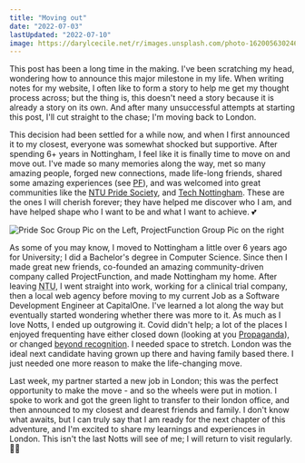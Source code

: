 ```yaml
---
title: "Moving out"
date: "2022-07-03"
lastUpdated: "2022-07-10"
image: https://darylcecile.net/r/images.unsplash.com/photo-1620056302463-3463f640c48e?ixlib=rb-1.2.1&dl=samuel-regan-asante-JWPHPoohPhk-unsplash.jpg&q=80&auto=format&fit=crop&crop=bottom&h=680&w=1280
---
```


This post has been a long time in the making. I've been scratching my head, wondering how to announce this
major milestone in my life. When writing notes for my website, I often like to form a story to help me get my thought process across; 
but the thing is, this doesn't need a story because it is already a story on its own. And after many unsuccessful attempts at starting this
post, I'll cut straight to the chase; I'm moving back to London.

This decision had been settled for a while now, and when I first announced it to my closest, everyone was somewhat shocked but supportive. After
spending 6+ years in Nottingham, I feel like it is finally time to move on and move out. I've made so many memories along the way, met so many
amazing people, forged new connections, made life-long friends, shared some amazing experiences 
(see [PF](https://projectfunction.io/notes/this-isnt-farewell)), and was welcomed into great communities like the 
[NTU Pride Society](https://twitter.com/NTUPrideSociety), and [Tech Nottingham](https://twitter.com/technottingham). These are the ones I will
cherish forever; they have helped me discover who I am, and have helped shape who I want to be and what I want to achieve. 💕

![Pride Soc Group Pic on the Left, ProjectFunction Group Pic on the right](/images/nottingham-memory.jpeg)

As some of you may know, I moved to Nottingham a little over 6 years ago for University; I did a Bachelor's degree in Computer Science. Since then
I made great new friends, co-founded an amazing community-driven company called <Abbr link="https://projectfunction.io">ProjectFunction</Abbr>, and
made Nottingham my home. After leaving <Abbr link="https://ntu.ac.uk" static=true title="Nottingham Trent University">NTU</Abbr>, I went straight into work, working for a clinical trial company,
then a local web agency before moving to my current Job as a Software Development Engineer at CapitalOne. I've learned a lot along the way but
eventually started wondering whether there was more to it. As much as I love Notts, I ended up outgrowing it. Covid didn't help; a lot of the places I
enjoyed frequenting have either closed down (looking at 
you [Propaganda](https://www.nottinghampost.com/whats-on/music-nightlife/end-era-nottingham-nightclub-closes-4140415)), or changed 
[beyond recognition](https://newforestersnottingham.co.uk/). I needed space to stretch. London was the ideal next candidate having grown up there and
having family based there. I just needed one more reason to make the life-changing move.

Last week, my partner started a new job in London; this was the perfect opportunity to make the move - and so the wheels were put in motion. I spoke
to work and got the green light to transfer to their london office, and then announced to my closest and dearest friends and family. I don't know what
awaits, but I can truly say that I am ready for the next chapter of this adventure, and I'm excited to share my learnings and experiences in London.
This isn't the last Notts will see of me; I will return to visit regularly. 🫶🏽